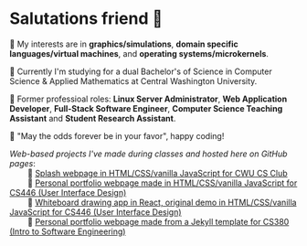 # Salutations friend 🖖
🔹 My interests are in **graphics/simulations**, **domain specific languages/virtual machines**, and **operating systems/microkernels**.

🔹 Currently I'm studying for a dual Bachelor's of Science in Computer Science & Applied Mathematics at Central Washington University.

🔹 Former professioal roles: **Linux Server Administrator**, **Web Application Developer**, **Full-Stack Software Engineer**, **Computer Science Teaching Assistant** and **Student Research Assistant**.

🎲 "May the odds forever be in your favor", happy coding!

*Web-based projects I've made during classes and hosted here on GitHub pages*:  
&nbsp;&nbsp;&nbsp;&nbsp;&nbsp;&nbsp;&nbsp;&nbsp;🔹 [Splash webpage in HTML/CSS/vanilla JavaScript for CWU CS Club](https://cwu-cs-club.github.io/club-webpage-splash/)  
&nbsp;&nbsp;&nbsp;&nbsp;&nbsp;&nbsp;&nbsp;&nbsp;🔹 [Personal portfolio webpage made in HTML/CSS/vanilla JavaScript for CS446 (User Interface Design)](https://avaavarai.github.io/cs446-portfolio-webpage/)  
&nbsp;&nbsp;&nbsp;&nbsp;&nbsp;&nbsp;&nbsp;&nbsp;🔹 [Whiteboard drawing app in React, original demo in HTML/CSS/vanilla JavaScript for CS446 (User Interface Design)](https://avaavarai.github.io/CS446_MapMaker/)  
&nbsp;&nbsp;&nbsp;&nbsp;&nbsp;&nbsp;&nbsp;&nbsp;🔹 [Personal portfolio webpage made from a Jekyll template for CS380 (Intro to Software Engineering)](https://avaavarai.github.io/AvaAvarai.github.io.CS380/)  
